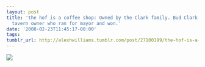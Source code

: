 ```yaml
---
layout: post
title: 'the hof is a coffee shop: Owned by the Clark family. Bud Clark is the Portland
  tavern owner who ran for mayor and won.'
date: '2008-02-23T11:45:17-08:00'
tags: 
tumblr_url: http://alexhwilliams.tumblr.com/post/27100199/the-hof-is-a-coffee-shop-owned-by-the-clark
---
```

<img src="http://25.media.tumblr.com/EXq6qISRE5s4m7b8n1oGFp4a_250.jpg"/>
